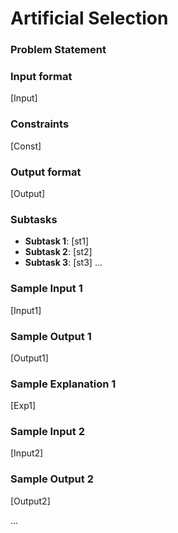 # Artificial Selection

### Problem Statement


### Input format
[Input]

### Constraints
[Const]

### Output format
[Output]

### Subtasks
- **Subtask 1**: [st1]
- **Subtask 2**: [st2]
- **Subtask 3**: [st3]
...

### Sample Input 1
[Input1]

### Sample Output 1
[Output1]

### Sample Explanation 1
[Exp1]

### Sample Input 2
[Input2]

### Sample Output 2
[Output2]

...
